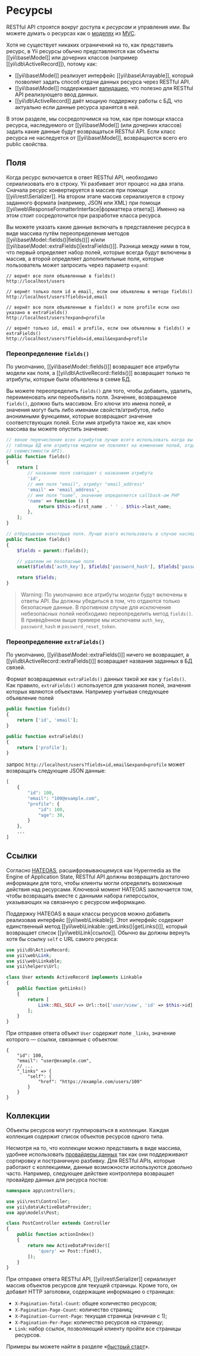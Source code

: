 Ресурсы
=========

RESTful API строятся вокруг доступа к *ресурсам* и управления ими. Вы можете думать о ресурсах как
о [моделях](structure-models.md) из [MVC](http://ru.wikipedia.org/wiki/Model-View-Controller).

Хотя не существует никаких ограничений на то, как представить ресурс, в Yii ресурсы обычно представляются
как объекты [[yii\base\Model]] или дочерних классов (например [[yii\db\ActiveRecord]]), потому как:

* [[yii\base\Model]] реализует интерфейс [[yii\base\Arrayable]], который позволяет задать способ отдачи данных
  ресурса через RESTful API.
* [[yii\base\Model]] поддерживает [валидацию](input-validation.md), что полезно для RESTful API реализующего ввод данных.
* [[yii\db\ActiveRecord]] даёт мощную поддержку работы с БД, что актуально если данные ресурса хранятся в ней.

В этом разделе, мы сосредоточимся на том, как при помощи класса ресурса, наследуемого от [[yii\base\Model]]
(или дочерних классов) задать какие данные будут возвращаться RESTful API. Если класс ресурса не наследуется от
[[yii\base\Model]], возвращаются всего его public свойства.


## Поля <span id="fields"></span>

Когда ресурс включается в ответ RESTful API, необходимо сериализовать его в строку. Yii разбивает этот процесс на два этапа.
Сначала ресурс конвертируется в массив при помощи [[yii\rest\Serializer]]. На втором этапе массив сериализуется в строку
заданного формата (например, JSON или XML) при помощи [[yii\web\ResponseFormatterInterface|форматтера ответа]].
Именно на этом стоит сосредоточится при разработке класса ресурса.

Вы можете указать какие данные включать в представление ресурса в виде массива путём переопределения методов
[[yii\base\Model::fields()|fields()]] и/или [[yii\base\Model::extraFields()|extraFields()]]. Разница между ними в том,
что первый определяет набор полей, которые всегда будут включены в массив, а второй определяет дополнительные поля, которые
пользователь может запросить через параметр `expand`:

```
// вернёт все поля объявленные в fields()
http://localhost/users

// вернёт только поля id и email, если они объявлены в методе fields()
http://localhost/users?fields=id,email

// вернёт все поля объявленные в fields() и поле profile если оно указано в extraFields()
http://localhost/users?expand=profile

// вернёт только id, email и profile, если они объявлены в fields() и extraFields()
http://localhost/users?fields=id,email&expand=profile
```


### Переопределение `fields()` <span id="overriding-fields"></span>

По умолчанию, [[yii\base\Model::fields()]] возвращает все атрибуты модели как поля, а
[[yii\db\ActiveRecord::fields()]] возвращает только те атрибуты, которые были объявлены в схеме БД.

Вы можете переопределить `fields()` для того, чтобы добавить, удалить, переименовать или переобъявить поля. Значение,
возвращаемое `fields()`, должно быть массивом. Его ключи это имена полей, и значения могут быть либо именами
свойств/атрибутов, либо анонимными функциями, которые возвращают значение соответствующих полей. Если имя атрибута такое же,
как ключ массива вы можете опустить значение:

```php
// явное перечисление всех атрибутов лучше всего использовать когда вы хотите быть уверенным что изменение
// таблицы БД или атрибутов модели не повлияет на изменение полей, отдаваемых API (что важно для поддержки обратной
// совместимости API).
public function fields()
{
    return [
        // название поля совпадает с названием атрибута
        'id',
        // имя поля "email", атрибут "email_address"
        'email' => 'email_address',
        // имя поля "name", значение определяется callback-ом PHP
        'name' => function () {
            return $this->first_name . ' ' . $this->last_name;
        },
    ];
}

// отбрасываем некоторые поля. Лучше всего использовать в случае наследования
public function fields()
{
    $fields = parent::fields();

    // удаляем не безопасные поля
    unset($fields['auth_key'], $fields['password_hash'], $fields['password_reset_token']);

    return $fields;
}
```

> Warning: По умолчанию все атрибуты модели будут включены в ответы API. Вы должны убедиться в том, что отдаются
> только безопасные данные. В противном случае для исключения небезопасных полей необходимо переопределить метод
> `fields()`. В приведённом выше примере мы исключаем `auth_key`, `password_hash` и `password_reset_token`.


### Переопределение `extraFields()` <span id="overriding-extra-fields"></span>

По умолчанию, [[yii\base\Model::extraFields()]] ничего не возвращает, а [[yii\db\ActiveRecord::extraFields()]]
возвращает названия заданных в БД связей.

Формат возвращаемых `extraFields()` данных такой же как у `fields()`. Как правило, `extraFields()`
используется для указания полей, значения которых являются объектами. Например учитывая следующее объявление полей

```php
public function fields()
{
    return ['id', 'email'];
}

public function extraFields()
{
    return ['profile'];
}
```

запрос `http://localhost/users?fields=id,email&expand=profile` может возвращать следующие JSON данные:

```php
[
    {
        "id": 100,
        "email": "100@example.com",
        "profile": {
            "id": 100,
            "age": 30,
        }
    },
    ...
]
```


## Ссылки <span id="links"></span>

Согласно [HATEOAS](http://en.wikipedia.org/wiki/HATEOAS), расшифровывающемуся как Hypermedia as the Engine of Application State,
RESTful API должны возвращать достаточно информации для того, чтобы клиенты могли определить возможные действия над ресурсами.
Ключевой момент HATEOAS заключается том, чтобы возвращать вместе с данными набора гиперссылок, указывающих на связанную
с ресурсом информацию.

Поддержку HATEOAS в ваши классы ресурсов можно добавить реализовав интерфейс [[yii\web\Linkable]]. Этот интерфейс
содержит единственный метод [[yii\web\Linkable::getLinks()|getLinks()]], который возвращает список [[yii\web\Link|ссылок]].
Обычно вы должны вернуть хотя бы ссылку `self` с  URL самого ресурса:

```php
use yii\db\ActiveRecord;
use yii\web\Link;
use yii\web\Linkable;
use yii\helpers\Url;

class User extends ActiveRecord implements Linkable
{
    public function getLinks()
    {
        return [
            Link::REL_SELF => Url::to(['user/view', 'id' => $this->id], true),
        ];
    }
}
```

При отправке ответа объект `User` содержит поле `_links`, значение которого — ссылки, связанные с объектом:
```
{
    "id": 100,
    "email": "user@example.com",
    // ...
    "_links" => {
        "self": {
            "href": "https://example.com/users/100"
        }
    }
}
```


## Коллекции <span id="collections"></span>

Объекты ресурсов могут группироваться в *коллекции*. Каждая коллекция содержит список объектов ресурсов одного типа.

Несмотря на то, что коллекции можно представить в виде массива, удобнее использовать
[провайдеры данных](output-data-providers.md) так как они поддерживают сортировку и постраничную разбивку.
Для RESTful APIs, которые работают с коллекциями, данные возможности используются довольно часто. Например, следующее
действие контроллера возвращает провайдер данных для ресурса постов:

```php
namespace app\controllers;

use yii\rest\Controller;
use yii\data\ActiveDataProvider;
use app\models\Post;

class PostController extends Controller
{
    public function actionIndex()
    {
        return new ActiveDataProvider([
            'query' => Post::find(),
        ]);
    }
}
```

При отправке ответа RESTful API, [[yii\rest\Serializer]] сериализует массив объектов ресурсов для текущей страницы.
Кроме того, он добавит HTTP заголовки, содержащие информацию о страницах:

* `X-Pagination-Total-Count`: общее количество ресурсов;
* `X-Pagination-Page-Count`: количество страниц;
* `X-Pagination-Current-Page`: текущая страница (начиная с 1);
* `X-Pagination-Per-Page`: количество ресурсов на страницу;
* `Link`: набор ссылок, позволяющий клиенту пройти все страницы ресурсов.

Примеры вы можете найти в разделе «[быстрый старт](rest-quick-start.md#trying-it-out)».
